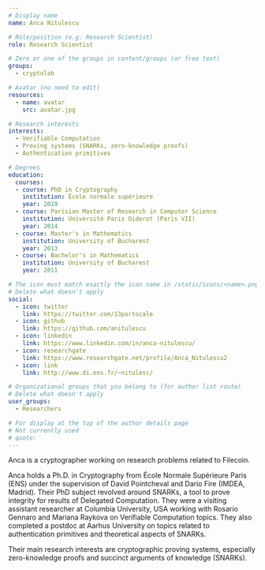 ```yaml
---
# Display name
name: Anca Nitulescu

# Role/position (e.g. Research Scientist)
role: Research Scientist

# Zero or one of the groups in content/groups (or free text)
groups:
  - cryptolab

# Avatar (no need to edit)
resources:
  - name: avatar
    src: avatar.jpg

# Research interests
interests:
  - Verifiable Computation
  - Proving systems (SNARKs, zero-knowledge proofs)
  - Authentication primitives

# Degrees
education:
  courses:
  - course: PhD in Cryptography
    institution: École normale supérieure
    year: 2019
  - course: Parisian Master of Research in Computer Science
    institution: Université Paris Diderot (Paris VII)
    year: 2014
  - course: Master's in Mathematics
    institution: University of Bucharest
    year: 2013    
  - course: Bachelor's in Mathematics
    institution: University of Bucharest
    year: 2011

# The icon must match exactly the icon name in /static/icons/<name>.png
# Delete what doesn't apply
social:
  - icon: twitter
    link: https://twitter.com/13portocale
  - icon: github
    link: https://github.com/anitulescu
  - icon: linkedin
    link: https://www.linkedin.com/in/anca-nitulescu/
  - icon: researchgate
    link: https://www.researchgate.net/profile/Anca_Nitulescu2
  - icon: link
    link: http://www.di.ens.fr/~nitulesc/  

# Organizational groups that you belong to (for author list route)
# Delete what doesn't apply
user_groups:
  - Researchers

# For display at the top of the author details page
# Not currently used
# quote:
---
```


Anca is a cryptographer working on research problems related to Filecoin.

Anca holds a Ph.D. in Cryptography from École Normale Supérieure Paris (ENS) under the supervision of David Pointcheval and Dario Fire (IMDEA, Madrid). Their PhD subject revolved around SNARKs, a tool to prove integrity for results of Delegated Computation. They were a visiting assistant researcher at Columbia University, USA working with Rosario Gennaro and Mariana Raykova on Verifiable Computation topics. They also completed a postdoc at Aarhus University on topics related to authentication primitives and theoretical aspects of SNARKs.

Their main research interests are cryptographic proving systems, especially zero-knowledge proofs and succinct arguments of knowledge (SNARKs).
